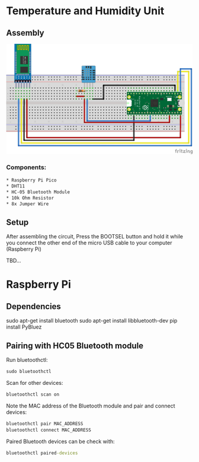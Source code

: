 # Temperature and Humidity Unit
## Assembly
![Pico Temperature and Humidity Unit](/docs/images/pico-temp-humidity-unit.jpg)

### Components:
    * Raspberry Pi Pico
    * DHT11
    * HC-05 Bluetooth Module
    * 10k Ohm Resistor
    * 8x Jumper Wire


## Setup
After assembling the circuit, Press the BOOTSEL button and hold it while you connect the other end of the micro USB cable to your computer (Raspberry Pi)

TBD...

# Raspberry Pi

## Dependencies
sudo apt-get install bluetooth
sudo apt-get install libbluetooth-dev
pip install PyBluez


## Pairing with HC05 Bluetooth module
Run bluetoothctl:
```bat
sudo bluetoothctl
```
Scan for other devices:
```bat
bluetoothctl scan on
```
Note the MAC address of the Bluetooth module and pair and connect devices:
```bat
bluetoothctl pair MAC_ADDRESS
bluetoothctl connect MAC_ADDRESS
```
Paired Bluetooth devices can be check with:
```bat
bluetoothctl paired-devices
```